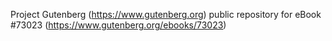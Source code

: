 Project Gutenberg (https://www.gutenberg.org) public repository
for eBook #73023 (https://www.gutenberg.org/ebooks/73023)
